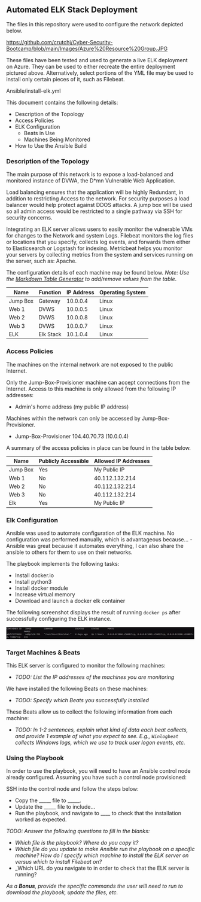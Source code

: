## Automated ELK Stack Deployment

The files in this repository were used to configure the network depicted below.

https://github.com/crutchj/Cyber-Security-Bootcamp/blob/main/Images/Azure%20Resource%20Group.JPG

These files have been tested and used to generate a live ELK deployment on Azure. They can be used to either recreate the entire deployment pictured above. Alternatively, select portions of the YML file may be used to install only certain pieces of it, such as Filebeat.

  Ansible/install-elk.yml

This document contains the following details:
- Description of the Topology
- Access Policies
- ELK Configuration
  - Beats in Use
  - Machines Being Monitored
- How to Use the Ansible Build


### Description of the Topology

The main purpose of this network is to expose a load-balanced and monitored instance of DVWA, the D*mn Vulnerable Web Application.

Load balancing ensures that the application will be highly Redundant, in addition to restricting Access to the network.
For security purposes a load balancer would help protect against DDOS attacks. A jump box will be used so all admin access would be restricted to a single pathway via SSH for security concerns. 

Integrating an ELK server allows users to easily monitor the vulnerable VMs for changes to the Network and system Logs.
Filebeat monitors the log files or locations that you specify, collects log events, and forwards them either to Elasticsearch or Logstash for indexing.
Metricbeat helps you monitor your servers by collecting metrics from the system and services running on the server, such as: Apache.

The configuration details of each machine may be found below.
_Note: Use the [Markdown Table Generator](http://www.tablesgenerator.com/markdown_tables) to add/remove values from the table_.

| Name     | Function | IP Address | Operating System |
|----------|----------|------------|------------------|
| Jump Box | Gateway  | 10.0.0.4   | Linux            |
| Web 1    | DVWS     | 10.0.0.5   | Linux            |    
| Web 2    | DVWS     | 10.0.0.8   | Linux            |
| Web 3    | DVWS     | 10.0.0.7   | Linux            |
| ELK      | Elk Stack| 10.1.0.4   | Linux            |

### Access Policies

The machines on the internal network are not exposed to the public Internet. 

Only the Jump-Box-Provisioner machine can accept connections from the Internet. Access to this machine is only allowed from the following IP addresses:
- Admin's home address (my public IP address)

Machines within the network can only be accessed by Jump-Box-Provisioner.
- Jump-Box-Provisioner  104.40.70.73 (10.0.0.4)

A summary of the access policies in place can be found in the table below.

| Name     | Publicly Accessible | Allowed IP Addresses |
|----------|---------------------|----------------------|
| Jump Box |     Yes             | My Public IP         |
| Web 1    |     No              | 40.112.132.214       |
| Web 2    |     No              | 40.112.132.214       |
| Web 3    |     No              | 40.112.132.214       |
| Elk      |     Yes             | My Public IP         |


### Elk Configuration

Ansible was used to automate configuration of the ELK machine. No configuration was performed manually, which is advantageous because...
-Ansible was great because it automates everything, I can also share the ansible to others for them to use on their networks.

The playbook implements the following tasks:
- Install docker.io 
- Install python3
- Install docker module
- Increase virtual memory
- Download and launch a docker elk container

The following screenshot displays the result of running `docker ps` after successfully configuring the ELK instance.

![TODO: Update the path with the name of your screenshot of docker ps output](https://github.com/crutchj/Cyber-Security-Bootcamp/blob/main/Diagrams/Docker-PS.JPG)

### Target Machines & Beats
This ELK server is configured to monitor the following machines:
- _TODO: List the IP addresses of the machines you are monitoring_

We have installed the following Beats on these machines:
- _TODO: Specify which Beats you successfully installed_

These Beats allow us to collect the following information from each machine:
- _TODO: In 1-2 sentences, explain what kind of data each beat collects, and provide 1 example of what you expect to see. E.g., `Winlogbeat` collects Windows logs, which we use to track user logon events, etc._

### Using the Playbook
In order to use the playbook, you will need to have an Ansible control node already configured. Assuming you have such a control node provisioned: 

SSH into the control node and follow the steps below:
- Copy the _____ file to _____.
- Update the _____ file to include...
- Run the playbook, and navigate to ____ to check that the installation worked as expected.

_TODO: Answer the following questions to fill in the blanks:_
- _Which file is the playbook? Where do you copy it?_
- _Which file do you update to make Ansible run the playbook on a specific machine? How do I specify which machine to install the ELK server on versus which to install Filebeat on?_
- _Which URL do you navigate to in order to check that the ELK server is running?

_As a **Bonus**, provide the specific commands the user will need to run to download the playbook, update the files, etc._
